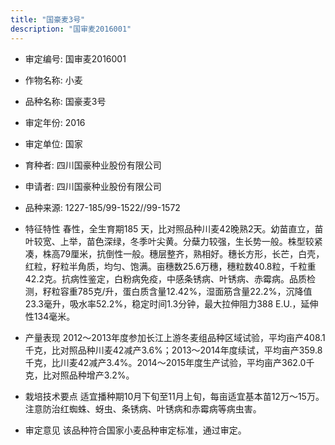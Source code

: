 ```yaml
---
title: "国豪麦3号"
description: "国审麦2016001"
---
```

* 审定编号:  国审麦2016001

*  作物名称:  小麦

*  品种名称:  国豪麦3号

*  审定年份:  2016

*  审定单位:  国家

* 育种者:  四川国豪种业股份有限公司

*  申请者:  四川国豪种业股份有限公司

*  品种来源:  1227-185/99-1522//99-1572

*  特征特性
春性，全生育期185 天，比对照品种川麦42晚熟2天。幼苗直立，苗叶较宽、上举，苗色深绿，冬季叶尖黄。分蘖力较强，生长势一般。株型较紧凑，株高79厘米，抗倒性一般。穗层整齐，熟相好。穗长方形，长芒，白壳，红粒，籽粒半角质，均匀、饱满。亩穗数25.6万穗，穗粒数40.8粒，千粒重42.2克。抗病性鉴定，白粉病免疫，中感条锈病、叶锈病、赤霉病。品质检测，籽粒容重785克/升，蛋白质含量12.42%，湿面筋含量22.2%，沉降值23.3毫升，吸水率52.2%，稳定时间1.3分钟，最大拉伸阻力388 E.U.，延伸性134毫米。

*  产量表现
2012～2013年度参加长江上游冬麦组品种区域试验，平均亩产408.1千克，比对照品种川麦42减产3.6%；2013～2014年度续试，平均亩产359.8千克，比川麦42减产3.4%。2014～2015年度生产试验，平均亩产362.0千克，比对照品种增产3.2%。

*  栽培技术要点
适宜播种期10月下旬至11月上旬，每亩适宜基本苗12万～15万。注意防治红蜘蛛、蚜虫、条锈病、叶锈病和赤霉病等病虫害。

*  审定意见
该品种符合国家小麦品种审定标准，通过审定。
